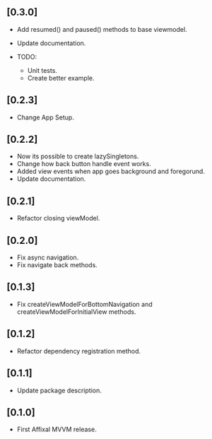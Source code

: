 ## [0.3.0]

* Add resumed() and paused() methods to base viewmodel.
* Update documentation.

* TODO: 
    - Unit tests.
    - Create better example.

## [0.2.3]

* Change App Setup.

## [0.2.2]

* Now its possible to create lazySingletons.
* Change how back button handle event works.
* Added view events when app goes background and foregorund.
* Update documentation.

## [0.2.1]

* Refactor closing viewModel.

## [0.2.0]

* Fix async navigation.
* Fix navigate back methods.

## [0.1.3]

* Fix createViewModelForBottomNavigation and createViewModelForInitialView methods.

## [0.1.2]

* Refactor dependency registration method.

## [0.1.1]

* Update package description. 

## [0.1.0]

* First Affixal MVVM release.
